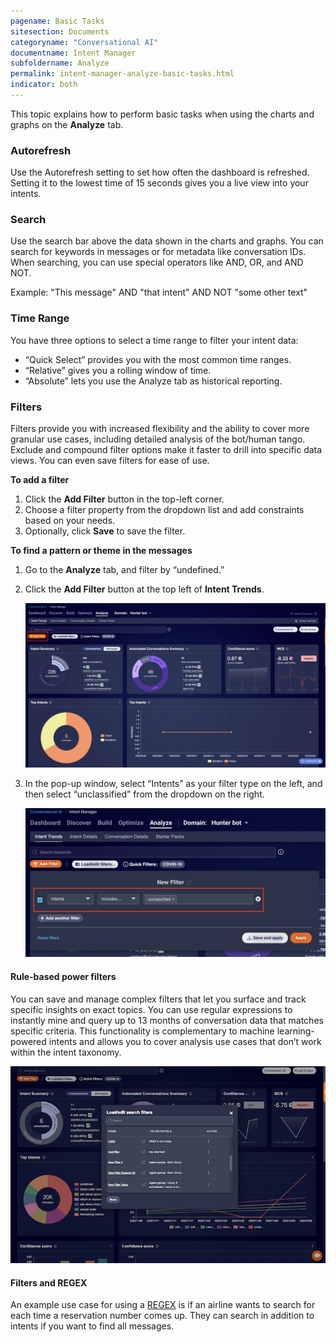 ```yaml
---
pagename: Basic Tasks
sitesection: Documents
categoryname: "Conversational AI"
documentname: Intent Manager
subfoldername: Analyze
permalink: intent-manager-analyze-basic-tasks.html
indicator: both
---
```


This topic explains how to perform basic tasks when using the charts and graphs on the **Analyze** tab.

### Autorefresh

Use the Autorefresh setting to set how often the dashboard is refreshed. Setting it to the lowest time of 15 seconds gives you a live view into your intents.

### Search

Use the search bar above the data shown in the charts and graphs. You can search for keywords in messages or for metadata like conversation IDs. When searching, you can use special operators like AND, OR, and AND NOT.

Example: "This message" AND "that intent" AND NOT "some other text"

### Time Range

You have three options to select a time range to filter your intent data:

* “Quick Select” provides you with the most common time ranges.
* “Relative” gives you a rolling window of time.
* “Absolute” lets you use the Analyze tab as historical reporting.

### Filters

Filters provide you with increased flexibility and the ability to cover more granular use cases, including detailed analysis of the bot/human tango. Exclude and compound filter options make it faster to drill into specific data views. You can even save filters for ease of use.

**To add a filter**

1. Click the **Add Filter** button in the top-left corner.
2. Choose a filter property from the dropdown list and add constraints based on your needs.
3. Optionally, click **Save** to save the filter.

**To find a pattern or theme in the messages**

1. Go to the **Analyze** tab, and filter by “undefined.”
2. Click the **Add Filter** button at the top left of **Intent Trends**.

    <img class="fancyimage" style="width:800px" alt="Add Filter button in upper-left corner of Intent Trends tab on the Analyze page" src="img/ConvoBuilder/im_analyze_filters1.png">

3. In the pop-up window, select “Intents” as your filter type on the left, and then select “unclassified” from the dropdown on the right.

    <img class="fancyimage" style="width:800px" alt="An example of defining a filter where intents includes unclassified" src="img/ConvoBuilder/im_analyze_filters2.png">

#### Rule-based power filters

You can save and manage complex filters that let you surface and track specific insights on exact topics. You can use regular expressions to instantly mine and query up to 13 months of conversation data that matches specific criteria. This functionality is complementary to machine learning-powered intents and allows you to cover analysis use cases that don’t work within the intent taxonomy.

<img class="fancyimage" style="width:800px" alt="The load/edit search filters window" src="img/ConvoBuilder/im_analyze_filters3.png">

#### Filters and REGEX

An example use case for using a [REGEX](https://www.elastic.co/guide/en/elasticsearch/reference/current/regexp-syntax.html) is if an airline wants to search for each time a reservation number comes up. They can search in addition to intents if you want to find all messages.
